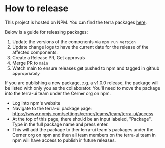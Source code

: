 # How to release

This project is hosted on NPM.  You can find the terra packages [here][project-url].

Below is a guide for releasing packages:

1. Update the versions of the components via `npm run version`
2. Update change logs to have the current date for the release of the affected components.
3. Create a Release PR, Get approvals
4. Merge PR to `main`
5. Watch main to ensure releases get pushed to npm and tagged in github appropriately

If you are publishing a new package, e.g. a v1.0.0 release, the package will be listed with only you as the collaborator.
You'll need to move the package into the terra-ui team under the Cerner org on npm.
- Log into npm's website
- Navigate to the terra-ui package page: https://www.npmjs.com/settings/cerner/teams/team/terra-ui/access
- At the top of this page, there should be an input labeled, "Package". Type in the full package name and press enter.
- This will add the package to ther terra-ui team's packages under the Cerner org on npm and then all team members on the terra-ui team in npm will have access to publish in future releases.

[project-url]: https://www.npmjs.com/org/cerner/team/terra-uißß